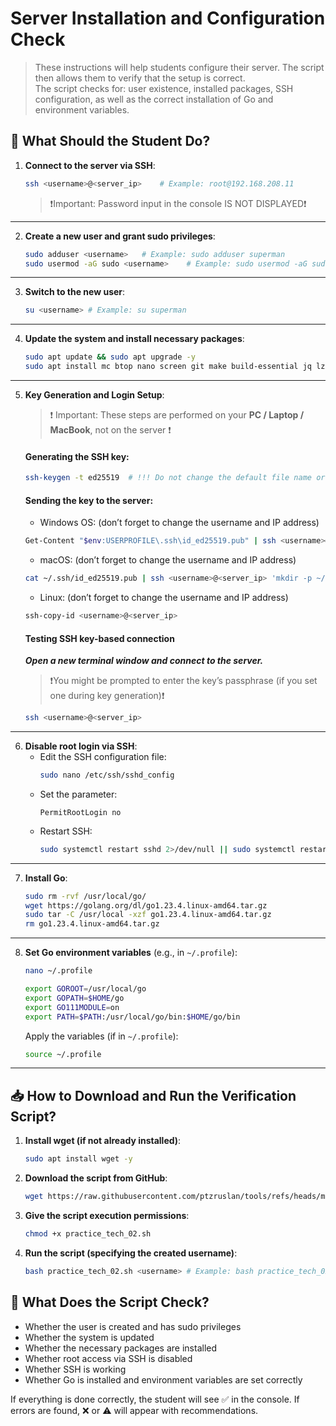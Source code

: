 # Server Installation and Configuration Check

> These instructions will help students configure their server. The script then allows them to verify that the setup is correct. <br>
The script checks for: user existence, installed packages, SSH configuration, as well as the correct installation of Go and environment variables.

## 🔧 What Should the Student Do?

1.  **Connect to the server via SSH**:
    ```bash
    ssh <username>@<server_ip>    # Example: root@192.168.208.11
    ```
    > ❗️Important: Password input in the console IS NOT DISPLAYED❗️

---

2.  **Create a new user and grant sudo privileges**:
    ```bash
    sudo adduser <username>   # Example: sudo adduser superman
    sudo usermod -aG sudo <username>    # Example: sudo usermod -aG sudo superman
    ```
---

3.  **Switch to the new user**:
    ```bash
    su <username> # Example: su superman
    ```
---

4.  **Update the system and install necessary packages**:
    ```bash
    sudo apt update && sudo apt upgrade -y
    sudo apt install mc btop nano screen git make build-essential jq lz4 -y
    ```
---

5. **Key Generation and Login Setup**:<br>

   >❗️ Important: These steps are performed on your **PC / Laptop / MacBook**, not on the server ❗️

   #### Generating the SSH key:
   ```bash
   ssh-keygen -t ed25519  # !!! Do not change the default file name or path (just keep pressing Enter)! You can also set a passphrase for the key.
    ```
   
   #### Sending the key to the server:
     - Windows OS: (don’t forget to change the username and IP address)
    ```bash
    Get-Content "$env:USERPROFILE\.ssh\id_ed25519.pub" | ssh <username>@<server_ip> "mkdir -p ~/.ssh; cat >> ~/.ssh/authorized_keys; chmod 700 ~/.ssh; chmod 600 ~/.ssh/authorized_keys"
   ```
     - macOS: (don’t forget to change the username and IP address)
   ```bash
   cat ~/.ssh/id_ed25519.pub | ssh <username>@<server_ip> 'mkdir -p ~/.ssh && chmod 700 ~/.ssh && cat >> ~/.ssh/authorized_keys && chmod 600 ~/.ssh/authorized_keys'
   ```
   - Linux: (don’t forget to change the username and IP address)
   ```bash
   ssh-copy-id <username>@<server_ip>
   ```
   #### Testing SSH key-based connection
    ***Open a new terminal window and connect to the server.***
    > ❗️You might be prompted to enter the key’s passphrase (if you set one during key generation)❗️
    
    ```bash
   ssh <username>@<server_ip>
   ```
---

6.  **Disable root login via SSH**:
    * Edit the SSH configuration file:
        ```bash
        sudo nano /etc/ssh/sshd_config
        ```
    * Set the parameter:
        ```
        PermitRootLogin no
        ```
    * Restart SSH:
        ```bash
        sudo systemctl restart sshd 2>/dev/null || sudo systemctl restart ssh
        ```
---

7.  **Install Go**:
    ```bash
    sudo rm -rvf /usr/local/go/
    wget https://golang.org/dl/go1.23.4.linux-amd64.tar.gz
    sudo tar -C /usr/local -xzf go1.23.4.linux-amd64.tar.gz
    rm go1.23.4.linux-amd64.tar.gz
    ```
---

8.  **Set Go environment variables** (e.g., in `~/.profile`):
    ```bash
    nano ~/.profile
    ```
    ```bash
    export GOROOT=/usr/local/go
    export GOPATH=$HOME/go
    export GO111MODULE=on
    export PATH=$PATH:/usr/local/go/bin:$HOME/go/bin
    ```
    Apply the variables (if in `~/.profile`):
    ```bash
    source ~/.profile
    ```
---

## 📥 How to Download and Run the Verification Script?

1.  **Install wget (if not already installed)**:
    ```bash
    sudo apt install wget -y
    ```

2.  **Download the script from GitHub**:
    ```bash
    wget https://raw.githubusercontent.com/ptzruslan/tools/refs/heads/main/validator/tech02/practice_tech_02_eng.sh -O practice_tech_02.sh
    ```

3.  **Give the script execution permissions**:
    ```bash
    chmod +x practice_tech_02.sh
    ```

4.  **Run the script (specifying the created username)**:
    ```bash
    bash practice_tech_02.sh <username> # Example: bash practice_tech_02.sh superman
    ```

## 📌 What Does the Script Check?
* Whether the user is created and has sudo privileges
* Whether the system is updated
* Whether the necessary packages are installed
* Whether root access via SSH is disabled
* Whether SSH is working
* Whether Go is installed and environment variables are set correctly

If everything is done correctly, the student will see ✅ in the console. If errors are found, ❌ or ⚠️ will appear with recommendations.
